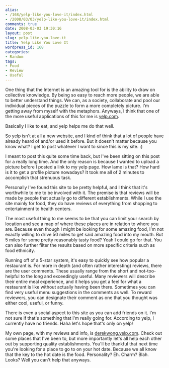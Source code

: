 ```yaml
---
alias:
- /168/yelp-like-you-love-it/index.html
- /2008/03/03/yelp-like-you-love-it/index.html
comments: true
date: 2008-03-03 19:30:16
layout: post
slug: yelp-like-you-love-it
title: Yelp Like You Love It
wordpress_id: 168
categories:
- Random
tags:
- Food
- Review
- Useful
---
```


One thing that the Internet is an amazing tool for is the ability to draw on collective knowledge.  By being so easy to reach more people, we are able to better understand things.  We can, as a society, collaborate and pool our individual pieces of the puzzle to form a more completely picture.  I'm getting away from myself with the metaphors.  Anyways, I think that one of the more useful applications of this for me is [yelp.com](http://www.yelp.com).  

Basically I like to eat, and yelp helps me do that well.

So yelp isn't at all a new website, and I kind of think that a lot of people have already heard of and/or used it before.  But it doesn't matter because you know what?  I get to post whatever I want to since this is my site.  :)  

I meant to post this quite some time back, but I've been sitting on this post for a really long time.  And the only reason is because I wanted to upload a picture before I posted a link to my yelp page.  How lame is that?  How hard is it to get a profile picture nowadays?  It took me all of 2 minutes to accomplish that strenuous task.

Personally I've found this site to be pretty helpful, and I think that it's worthwhile to me to be involved with it.  The premise is that reviews will be made by people that actually go to different establishments.  While I use the site mainly for food, they do have reviews of everything from shopping to entertainment to health centers.  

The most useful thing to me seems to be that you can limit your search by location and see a map of where these places are in relation to where you are.  Because even though I might be looking for some amazing food, I'm not exactly willing to drive 50 miles to get said amazing food into my mouth.  But 5 miles for some pretty reasonably tasty food?  Yeah I could go for that.  You can also further filter the results based on more specific criteria such as food ethnicity.

Running off of a 5-star system, it's easy to quickly see how popular a restaurant is.  For more in depth (and often rather interesting) reviews, there are the user comments.  These usually range from the short and not-too-helpful to the long and exceedingly useful.  Many reviewers will describe their entire meal experience, and it helps you get a feel for what a restaurant is like without actually having been there.  Sometimes you can find very useful menu suggestions in the comments as well.  To reward reviewers, you can designate their comment as one that you thought was either cool, useful, or funny.

There is even a social aspect to this site as you can add friends on it.  I'm not sure if that's something that I'm really going for.  According to yelp, I currently have no friends.  Haha let's hope that's only on yelp!

My own page, with my reviews and info, is [derekwong.yelp.com](http://derekwong.yelp.com).  Check out some places that I've been to, but more importantly let's all help each other out by supporting quality establishments.  You'll be thankful that next time you're looking for a place to go to on your hot date.  Because we all know that the key to the hot date is the food.  Personality?  Eh.  Charm?  Blah.  Looks?  Well you can't help that anyways.
